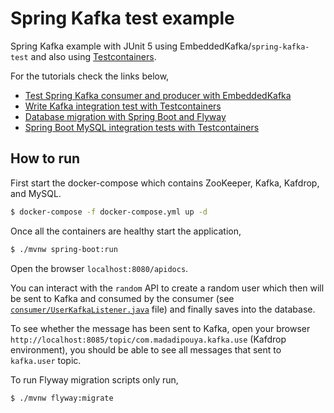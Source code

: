 # Spring Kafka test example

Spring Kafka example with JUnit 5 using EmbeddedKafka/`spring-kafka-test` and also using [Testcontainers](https://www.testcontainers.org/).

For the tutorials check the links below,

- [Test Spring Kafka consumer and producer with EmbeddedKafka](https://www.geekyhacker.com/test-spring-kafka-consumer-and-producer-with-embeddedkafka/)
- [Write Kafka integration test with Testcontainers](https://www.geekyhacker.com/write-kafka-integration-test-with-testcontainers/)
- [Database migration with Spring Boot and Flyway](https://www.geekyhacker.com/database-migration-with-spring-boot-and-flyway/)
- [Spring Boot MySQL integration tests with Testcontainers](https://www.geekyhacker.com/spring-boot-mysql-integration-tests-with-testcontainers/)

## How to run

First start the docker-compose which contains ZooKeeper, Kafka, Kafdrop, and MySQL.

```bash
$ docker-compose -f docker-compose.yml up -d
```

Once all the containers are healthy start the application,

```bash
$ ./mvnw spring-boot:run
```

Open the browser `localhost:8080/apidocs`. 

You can interact with the `random` API to create a random user which then will be sent to Kafka and consumed by the consumer (see [`consumer/UserKafkaListener.java`](https://github.com/kasramp/spring-kafka-test/blob/master/src/main/java/com/madadipouya/springkafkatest/consumer/UserKafkaListener.java) file) and finally saves into the database.

To see whether the message has been sent to Kafka, open your browser `http://localhost:8085/topic/com.madadipouya.kafka.use` (Kafdrop environment), 
you should be able to see all messages that sent to `kafka.user` topic.

To run Flyway migration scripts only run,

```bash
$ ./mvnw flyway:migrate
```
